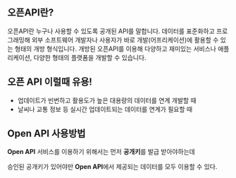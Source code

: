 ## 오픈API란?

오픈API란 누구나 사용할 수 있도록 공개된 API를 말합니다. 데이터를 표준화하고 프로그래밍해 외부 소프트웨어 개발자나 사용자가 바로 개발(어프리케이션)에 활용할 수 있는 형태의 개방 형식입니다. 개방된 오픈API를 이용해 다양하고 재미있는 서비스나 애플리케이션, 다양한 형태의 플랫폼을 개발할 수 있습니다.

## 오픈 API 이럴때 유용!

- 업데이트가 빈번하고 활용도가 높은 대용량의 데이터를 연계 개발할 때
- 날씨나 교통 정보 등 실시간 업데이트되는 데이터를 연계가 필요할 때

## Open API 사용방법 

**Open API** 서비스를 이용하기 위해서는 먼저 **공개키**를 발급 받아야하는데

승인된 공개키가 있어야만 **Open API**에서 제공되는 데이터를 모두 이용할 수 있다.




